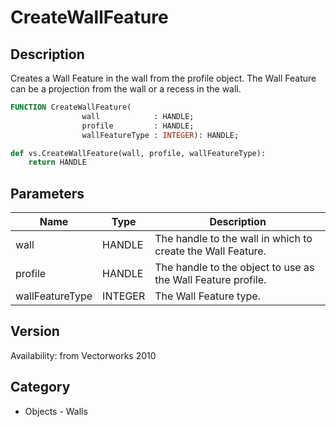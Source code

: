 # CreateWallFeature

## Description
Creates a Wall Feature in the wall from the profile object.  The Wall Feature can be a projection from the wall or a recess in the wall.

```pascal
FUNCTION CreateWallFeature(
				wall            : HANDLE;
				profile         : HANDLE;
				wallFeatureType : INTEGER): HANDLE;
```

```python
def vs.CreateWallFeature(wall, profile, wallFeatureType):
    return HANDLE
```

## Parameters
|Name|Type|Description|
|---|---|---|
|wall|HANDLE|The handle to the wall in which to create the Wall Feature.|
|profile|HANDLE|The handle to the object to use as the Wall Feature profile.|
|wallFeatureType|INTEGER|The Wall Feature type.||0 - Projection|1 - Recess|

## Version
Availability: from Vectorworks 2010

## Category
* Objects - Walls


